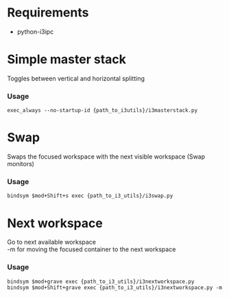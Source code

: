 # Requirements
- python-i3ipc

# Simple master stack
Toggles between vertical and horizontal splitting  
### Usage
```
exec_always --no-startup-id {path_to_i3utils}/i3masterstack.py
```

# Swap
Swaps the focused workspace with the next visible workspace (Swap monitors)  
### Usage 
```
bindsym $mod+Shift+s exec {path_to_i3_utils}/i3swap.py
```

# Next workspace
Go to next available workspace  
-m for moving the focused container to the next workspace  
### Usage
```
bindsym $mod+grave exec {path_to_i3_utils}/i3nextworkspace.py
bindsym $mod+Shift+grave exec {path_to_i3_utils}/i3nextworkspace.py -m
```
